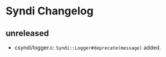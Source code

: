 Syndi Changelog
===============

unreleased
----------

+ csyndi/logger.c: `Syndi::Logger#deprecate(message)` added.
